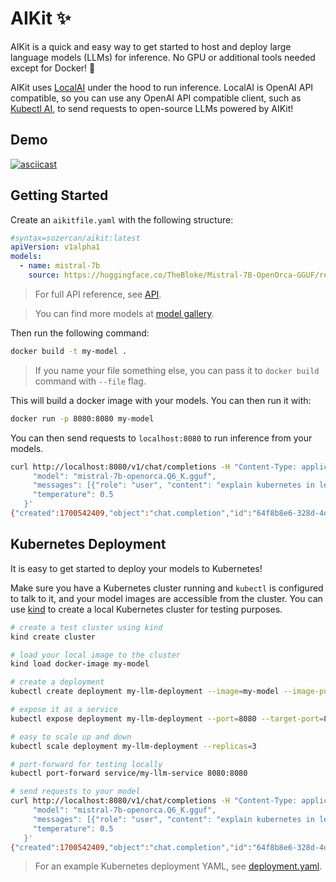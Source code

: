 # AIKit ✨

AIKit is a quick and easy way to get started to host and deploy large language models (LLMs) for inference. No GPU or additional tools needed except for Docker! 🐳

AIKit uses [LocalAI](https://localai.io/) under the hood to run inference. LocalAI is OpenAI API compatible, so you can use any OpenAI API compatible client, such as [Kubectl AI](https://github.com/sozercan/kubectl-ai), to send requests to open-source LLMs powered by AIKit!

## Demo

[![asciicast]()]()

## Getting Started

Create an `aikitfile.yaml` with the following structure:

```yaml
#syntax=sozercan/aikit:latest
apiVersion: v1alpha1
models:
  - name: mistral-7b
    source: https://huggingface.co/TheBloke/Mistral-7B-OpenOrca-GGUF/resolve/main/mistral-7b-openorca.Q6_K.gguf
```

> For full API reference, see [API](docs/api.md).

> You can find more models at [model gallery](https://github.com/go-skynet/model-gallery).

Then run the following command:

```bash
docker build -t my-model .
```

> If you name your file something else, you can pass it to `docker build` command with `--file` flag.

This will build a docker image with your models. You can then run it with:

```bash
docker run -p 8080:8080 my-model
```

You can then send requests to `localhost:8080` to run inference from your models.
```bash
curl http://localhost:8080/v1/chat/completions -H "Content-Type: application/json" -d '{
     "model": "mistral-7b-openorca.Q6_K.gguf",
     "messages": [{"role": "user", "content": "explain kubernetes in less than 100 words"}],
     "temperature": 0.5
   }'
{"created":1700542409,"object":"chat.completion","id":"64f8b8e6-328d-4d24-8fc2-4b7b45fbdcc0","model":"mistral-7b-openorca.Q6_K.gguf","choices":[{"index":0,"finish_reason":"stop","message":{"role":"assistant","content":"\n\nKubernetes is an open-source platform for automating deployment, scaling, and management of containerized applications. It provides a way to manage and orchestrate containers across multiple hosts, ensuring that applications are always available and running efficiently.\n\nKubernetes is like a traffic cop for containers, making sure they are placed where they need to be, have the resources they need, and are working together properly. It helps developers and operations teams manage complex containerized environments with ease."}}],"usage":{"prompt_tokens":0,"completion_tokens":0,"total_tokens":0}}
```

## Kubernetes Deployment

It is easy to get started to deploy your models to Kubernetes!

Make sure you have a Kubernetes cluster running and `kubectl` is configured to talk to it, and your model images are accessible from the cluster. You can use [kind](https://kind.sigs.k8s.io/) to create a local Kubernetes cluster for testing purposes.

```bash
# create a test cluster using kind
kind create cluster

# load your local image to the cluster
kind load docker-image my-model

# create a deployment
kubectl create deployment my-llm-deployment --image=my-model --image-pull-policy=IfNotPresent

# expose it as a service
kubectl expose deployment my-llm-deployment --port=8080 --target-port=8008 --name=my-llm-service

# easy to scale up and down
kubectl scale deployment my-llm-deployment --replicas=3

# port-forward for testing locally
kubectl port-forward service/my-llm-service 8080:8080

# send requests to your model
curl http://localhost:8080/v1/chat/completions -H "Content-Type: application/json" -d '{
     "model": "mistral-7b-openorca.Q6_K.gguf",
     "messages": [{"role": "user", "content": "explain kubernetes in less than 100 words"}],
     "temperature": 0.5
   }'
{"created":1700542409,"object":"chat.completion","id":"64f8b8e6-328d-4d24-8fc2-4b7b45fbdcc0","model":"mistral-7b-openorca.Q6_K.gguf","choices":[{"index":0,"finish_reason":"stop","message":{"role":"assistant","content":"\n\nKubernetes is an open-source platform for automating deployment, scaling, and management of containerized applications. It provides a way to manage and orchestrate containers across multiple hosts, ensuring that applications are always available and running efficiently.\n\nKubernetes is like a traffic cop for containers, making sure they are placed where they need to be, have the resources they need, and are working together properly. It helps developers and operations teams manage complex containerized environments with ease."}}],"usage":{"prompt_tokens":0,"completion_tokens":0,"total_tokens":0}}
```

> For an example Kubernetes deployment YAML, see [deployment.yaml](kubernetes/deployment.yaml).
